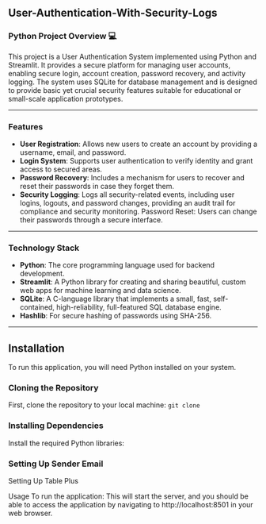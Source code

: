 ## User-Authentication-With-Security-Logs

### **Python Project Overview** 💻

This project is a User Authentication System implemented using Python and Streamlit. It provides a secure platform for managing user accounts, enabling secure login, account creation, password recovery, and activity logging. The system uses SQLite for database management and is designed to provide basic yet crucial security features suitable for educational or small-scale application prototypes.

*****

### **Features**
- **User Registration**: Allows new users to create an account by providing a username, email, and password.
- **Login System**: Supports user authentication to verify identity and grant access to secured areas.
- **Password Recovery**: Includes a mechanism for users to recover and reset their passwords in case they forget them.
- **Security Logging**: Logs all security-related events, including user logins, logouts, and password changes, providing an audit trail for compliance and security monitoring.
Password Reset: Users can change their passwords through a secure interface.

*****

### **Technology Stack**
- **Python**: The core programming language used for backend development.
- **Streamlit**: A Python library for creating and sharing beautiful, custom web apps for machine learning and data science.
- **SQLite**: A C-language library that implements a small, fast, self-contained, high-reliability, full-featured SQL database engine.
- **Hashlib**: For secure hashing of passwords using SHA-256.

*****

## **Installation**
To run this application, you will need Python installed on your system.

### **Cloning the Repository**
First, clone the repository to your local machine:
`git clone `

### **Installing Dependencies**
Install the required Python libraries:

### **Setting Up Sender Email**

Setting Up Table Plus



Usage
To run the application:
This will start the server, and you should be able to access the application by navigating to http://localhost:8501 in your web browser.







